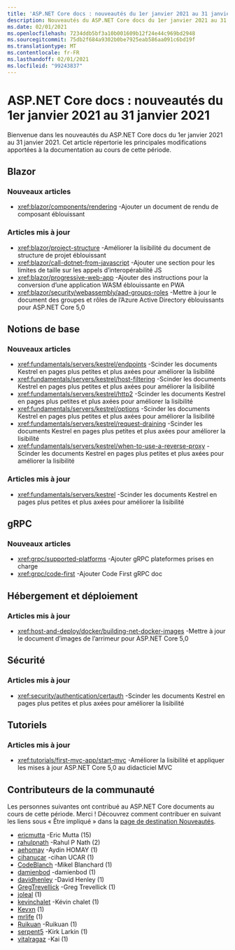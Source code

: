 ```yaml
---
title: 'ASP.NET Core docs : nouveautés du 1er janvier 2021 au 31 janvier 2021'
description: Nouveautés du ASP.NET Core docs du 1er janvier 2021 au 31 janvier 2021.
ms.date: 02/01/2021
ms.openlocfilehash: 7234ddb5bf3a10b001609b12f24e44c969bd2948
ms.sourcegitcommit: 75db2f684a9302b0be7925eab586aa091c6bd19f
ms.translationtype: MT
ms.contentlocale: fr-FR
ms.lasthandoff: 02/01/2021
ms.locfileid: "99243837"
---
```

# <a name="aspnet-core-docs-whats-new-for-january-1-2021---january-31-2021"></a>ASP.NET Core docs : nouveautés du 1er janvier 2021 au 31 janvier 2021

Bienvenue dans les nouveautés du ASP.NET Core docs du 1er janvier 2021 au 31 janvier 2021. Cet article répertorie les principales modifications apportées à la documentation au cours de cette période.

## <a name="blazor"></a>Blazor

### <a name="new-articles"></a>Nouveaux articles

- <xref:blazor/components/rendering> -Ajouter un document de rendu de composant éblouissant

### <a name="updated-articles"></a>Articles mis à jour

- <xref:blazor/project-structure> -Améliorer la lisibilité du document de structure de projet éblouissant
- <xref:blazor/call-dotnet-from-javascript> -Ajouter une section pour les limites de taille sur les appels d’interopérabilité JS
- <xref:blazor/progressive-web-app> -Ajouter des instructions pour la conversion d’une application WASM éblouissante en PWA
- <xref:blazor/security/webassembly/aad-groups-roles> -Mettre à jour le document des groupes et rôles de l’Azure Active Directory éblouissants pour ASP.NET Core 5,0

## <a name="fundamentals"></a>Notions de base

### <a name="new-articles"></a>Nouveaux articles

- <xref:fundamentals/servers/kestrel/endpoints> -Scinder les documents Kestrel en pages plus petites et plus axées pour améliorer la lisibilité
- <xref:fundamentals/servers/kestrel/host-filtering> -Scinder les documents Kestrel en pages plus petites et plus axées pour améliorer la lisibilité
- <xref:fundamentals/servers/kestrel/http2> -Scinder les documents Kestrel en pages plus petites et plus axées pour améliorer la lisibilité
- <xref:fundamentals/servers/kestrel/options> -Scinder les documents Kestrel en pages plus petites et plus axées pour améliorer la lisibilité
- <xref:fundamentals/servers/kestrel/request-draining> -Scinder les documents Kestrel en pages plus petites et plus axées pour améliorer la lisibilité
- <xref:fundamentals/servers/kestrel/when-to-use-a-reverse-proxy> -Scinder les documents Kestrel en pages plus petites et plus axées pour améliorer la lisibilité

### <a name="updated-articles"></a>Articles mis à jour

- <xref:fundamentals/servers/kestrel> -Scinder les documents Kestrel en pages plus petites et plus axées pour améliorer la lisibilité

## <a name="grpc"></a>gRPC

### <a name="new-articles"></a>Nouveaux articles

- <xref:grpc/supported-platforms> -Ajouter gRPC plateformes prises en charge
- <xref:grpc/code-first> -Ajouter Code First gRPC doc

## <a name="hosting-and-deployment"></a>Hébergement et déploiement

### <a name="updated-articles"></a>Articles mis à jour

- <xref:host-and-deploy/docker/building-net-docker-images> -Mettre à jour le document d’images de l’arrimeur pour ASP.NET Core 5,0

## <a name="security"></a>Sécurité

### <a name="updated-articles"></a>Articles mis à jour

- <xref:security/authentication/certauth> -Scinder les documents Kestrel en pages plus petites et plus axées pour améliorer la lisibilité

## <a name="tutorials"></a>Tutoriels

### <a name="updated-articles"></a>Articles mis à jour

- <xref:tutorials/first-mvc-app/start-mvc> -Améliorer la lisibilité et appliquer les mises à jour ASP.NET Core 5,0 au didacticiel MVC

## <a name="community-contributors"></a>Contributeurs de la communauté

Les personnes suivantes ont contribué au ASP.NET Core documents au cours de cette période. Merci ! Découvrez comment contribuer en suivant les liens sous « Être impliqué » dans la [page de destination Nouveautés](index.yml).

- [ericmutta](https://github.com/ericmutta) -Eric Mutta (15)
- [rahulpnath](https://github.com/rahulpnath) -Rahul P Nath (2)
- [aehomay](https://github.com/aehomay) -Aydin HOMAY (1)
- [cihanucar](https://github.com/cihanucar) -cihan UCAR (1)
- [CodeBlanch](https://github.com/CodeBlanch) -Mikel Blanchard (1)
- [damienbod](https://github.com/damienbod) -damienbod (1)
- [davidhenley](https://github.com/davidhenley) -David Henley (1)
- [GregTrevellick](https://github.com/GregTrevellick) -Greg Trevellick (1)
- [joleal](https://github.com/joleal) (1)
- [kevinchalet](https://github.com/kevinchalet) -Kévin chalet (1)
- [Kevxn](https://github.com/Kevxn) (1)
- [mrlife](https://github.com/mrlife) (1)
- [Ruikuan](https://github.com/Ruikuan) -Ruikuan (1)
- [serpent5](https://github.com/serpent5) -Kirk Larkin (1)
- [vitalragaz](https://github.com/vitalragaz) -Kai (1)
